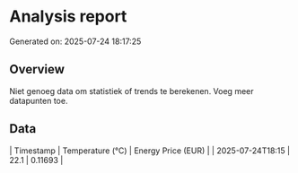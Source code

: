 # Analysis report
Generated on: 2025-07-24 18:17:25

## Overview
Niet genoeg data om statistiek of trends te berekenen. Voeg meer datapunten toe.

## Data
| Timestamp       | Temperature (°C) | Energy Price (EUR) |
| 2025-07-24T18:15 | 22.1 | 0.11693 |
